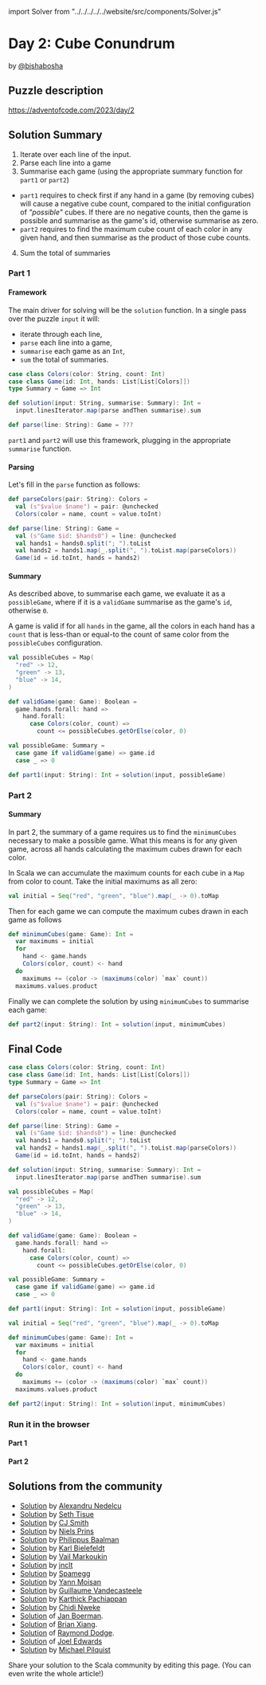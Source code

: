 import Solver from "../../../../../website/src/components/Solver.js"

# Day 2: Cube Conundrum

by [@bishabosha](https://github.com/bishabosha)

## Puzzle description

https://adventofcode.com/2023/day/2

## Solution Summary

1. Iterate over each line of the input.
2. Parse each line into a game
3. Summarise each game (using the appropriate summary function for `part1` or `part2`)
  - `part1` requires to check first if any hand in a game (by removing cubes) will cause a negative cube count, compared to the initial configuration of _"possible"_ cubes. If there are no negative counts, then the game is possible and summarise as the game's id, otherwise summarise as zero.
  - `part2` requires to find the maximum cube count of each color in any given hand, and then summarise as the product of those cube counts.
4. Sum the total of summaries

### Part 1

#### Framework

The main driver for solving will be the `solution` function.
In a single pass over the puzzle `input` it will:
  - iterate through each line,
  - `parse` each line into a game,
  - `summarise` each game as an `Int`,
  - `sum` the total of summaries.

```scala
case class Colors(color: String, count: Int)
case class Game(id: Int, hands: List[List[Colors]])
type Summary = Game => Int

def solution(input: String, summarise: Summary): Int =
  input.linesIterator.map(parse andThen summarise).sum

def parse(line: String): Game = ???
```

`part1` and `part2` will use this framework, plugging in the appropriate `summarise` function.

#### Parsing

Let's fill in the `parse` function as follows:

```scala
def parseColors(pair: String): Colors =
  val (s"$value $name") = pair: @unchecked
  Colors(color = name, count = value.toInt)

def parse(line: String): Game =
  val (s"Game $id: $hands0") = line: @unchecked
  val hands1 = hands0.split("; ").toList
  val hands2 = hands1.map(_.split(", ").toList.map(parseColors))
  Game(id = id.toInt, hands = hands2)
```

#### Summary

As described above, to summarise each game, we evaluate it as a `possibleGame`, where if it is a `validGame` summarise as the game's `id`, otherwise `0`.

A game is valid if for all `hands` in the game, all the colors in each hand has a `count` that is less-than or equal-to the count of same color from the `possibleCubes` configuration.

```scala
val possibleCubes = Map(
  "red" -> 12,
  "green" -> 13,
  "blue" -> 14,
)

def validGame(game: Game): Boolean =
  game.hands.forall: hand =>
    hand.forall:
      case Colors(color, count) =>
        count <= possibleCubes.getOrElse(color, 0)

val possibleGame: Summary =
  case game if validGame(game) => game.id
  case _ => 0

def part1(input: String): Int = solution(input, possibleGame)
```

### Part 2

#### Summary

In part 2, the summary of a game requires us to find the `minimumCubes` necessary to make a possible game.
What this means is for any given game, across all hands calculating the maximum cubes drawn for each color.

In Scala we can accumulate the maximum counts for each cube in a `Map` from color to count.
Take the initial maximums as all zero:
```scala
val initial = Seq("red", "green", "blue").map(_ -> 0).toMap
```

Then for each game we can compute the maximum cubes drawn in each game as follows
```scala
def minimumCubes(game: Game): Int =
  var maximums = initial
  for
    hand <- game.hands
    Colors(color, count) <- hand
  do
    maximums += (color -> (maximums(color) `max` count))
  maximums.values.product
```

Finally we can complete the solution by using `minimumCubes` to summarise each game:
```scala
def part2(input: String): Int = solution(input, minimumCubes)
```

## Final Code

```scala
case class Colors(color: String, count: Int)
case class Game(id: Int, hands: List[List[Colors]])
type Summary = Game => Int

def parseColors(pair: String): Colors =
  val (s"$value $name") = pair: @unchecked
  Colors(color = name, count = value.toInt)

def parse(line: String): Game =
  val (s"Game $id: $hands0") = line: @unchecked
  val hands1 = hands0.split("; ").toList
  val hands2 = hands1.map(_.split(", ").toList.map(parseColors))
  Game(id = id.toInt, hands = hands2)

def solution(input: String, summarise: Summary): Int =
  input.linesIterator.map(parse andThen summarise).sum

val possibleCubes = Map(
  "red" -> 12,
  "green" -> 13,
  "blue" -> 14,
)

def validGame(game: Game): Boolean =
  game.hands.forall: hand =>
    hand.forall:
      case Colors(color, count) =>
        count <= possibleCubes.getOrElse(color, 0)

val possibleGame: Summary =
  case game if validGame(game) => game.id
  case _ => 0

def part1(input: String): Int = solution(input, possibleGame)

val initial = Seq("red", "green", "blue").map(_ -> 0).toMap

def minimumCubes(game: Game): Int =
  var maximums = initial
  for
    hand <- game.hands
    Colors(color, count) <- hand
  do
    maximums += (color -> (maximums(color) `max` count))
  maximums.values.product

def part2(input: String): Int = solution(input, minimumCubes)
```

### Run it in the browser

#### Part 1

<Solver puzzle="day02-part1" year="2023"/>

#### Part 2

<Solver puzzle="day02-part2" year="2023"/>


## Solutions from the community

- [Solution](https://github.com/alexandru/advent-of-code/blob/main/scala3/2023/src/main/scala/day2.scala) by [Alexandru Nedelcu](https://github.com/alexandru)
- [Solution](https://github.com/SethTisue/adventofcode/blob/main/2023/src/test/scala/Day02.scala) by [Seth Tisue](https://github.com/SethTisue)
- [Solution](https://gist.github.com/CJSmith-0141/b7a43228aeadfe2169cd163d38e732b3) by [CJ Smith](https://github.com/CJSmith-0141)
- [Solution](https://github.com/prinsniels/AdventOfCode2023/blob/main/src/main/scala/solutions/day02.scala) by [Niels Prins](https://github.com/prinsniels)
- [Solution](https://github.com/Philippus/adventofcode/blob/main/src/main/scala/adventofcode2023/day2/Day2.scala) by [Philippus Baalman](https://github.com/philippus)
- [Solution](https://github.com/kbielefe/advent-of-code/blob/edf8e706229a5f3785291824f26778de8a583c35/2023/src/main/scala/2.scala) by [Karl Bielefeldt](https://github.com/kbielefe)
- [Solution](https://github.com/susliko/adventofcode/blob/master/2023/day2/cubeCondurum.scala) by [Vail Markoukin](https://github.com/susliko)
- [Solution](https://github.com/jnclt/adventofcode2023/blob/main/day02/cube-conundrum.sc) by [jnclt](https://github.com/jnclt)
- [Solution](https://github.com/spamegg1/advent-of-code-2023-scala/blob/solutions/02.worksheet.sc#L87) by [Spamegg](https://github.com/spamegg1)
- [Solution](https://github.com/YannMoisan/advent-of-code/blob/master/2023/src/main/scala/Day2.scala) by [Yann Moisan](https://github.com/YannMoisan)
- [Solution](https://github.com/guycastle/advent_of_code_2023/blob/main/src/main/scala/days/day02/DayTwo.scala) by [Guillaume Vandecasteele](https://github.com/guycastle)
- [Solution](https://github.com/pkarthick/AdventOfCode/blob/master/2023/scala/src/main/scala/day02.scala) by [Karthick Pachiappan](https://github.com/pkarthick)
- [Solution](https://github.com/ChidiRnweke/AOC23/blob/main/src/main/scala/day2.scala) by [Chidi Nweke](https://github.com/ChidiRnweke)
- [Solution](https://github.com/Jannyboy11/AdventOfCode2023/blob/master/src/main/scala/day02/Day02.scala) of [Jan Boerman](https://twitter.com/JanBoerman95).
- [Solution](https://github.com/bxiang/advent-of-code-2023/blob/main/src/main/scala/com/aoc/day2/Solution.scala) of [Brian Xiang](https://github.com/bxiang).
- [Solution](https://github.com/rayrobdod/advent-of-code/blob/main/2023/02/day2.scala) of [Raymond Dodge](https://github.com/rayrobdod).
- [Solution](https://github.com/joeledwards/advent-of-code/blob/master/2023/src/main/scala/com/buzuli/advent/days/day2.scala) of [Joel Edwards](https://github.com/joeledwards)
- [Solution](https://github.com/mpilquist/aoc/blob/main/2023/day2.sc) by [Michael Pilquist](https://github.com/mpilquist)

Share your solution to the Scala community by editing this page. (You can even write the whole article!)
